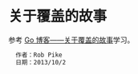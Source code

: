 # 关于覆盖的故事

参考 [Go 博客——关于覆盖的故事](https://blog.golang.org/cover)学习。

```txt
  作者：Rob Pike
  日期：2013/10/2
```
